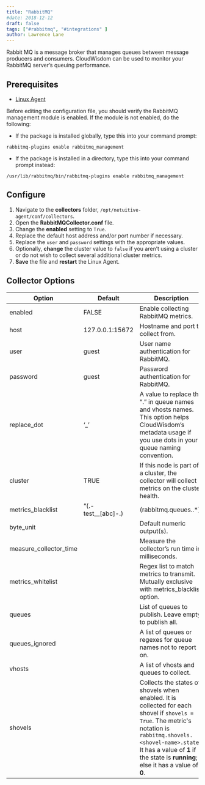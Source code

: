 ```yaml
---
title: "RabbitMQ"
#date: 2018-12-12
draft: false
tags: ["#rabbitmq", "#integrations" ]
author: Lawrence Lane
---
```

Rabbit MQ is a message broker that manages queues between message producers and consumers. CloudWisdom can be used to monitor your RabbitMQ server’s queuing performance.

## Prerequisites
- [Linux Agent][1]

Before editing the configuration file, you should verify the RabbitMQ management module is enabled. If the module is not enabled, do the following:

- If the package is installed globally, type this into your command prompt:
```
rabbitmq-plugins enable rabbitmq_management
```

- If the package is installed in a directory, type this into your command prompt instead:
```
/usr/lib/rabbitmq/bin/rabbitmq-plugins enable rabbitmq_management
```

## Configure

1. Navigate to the **collectors** folder, `/opt/netuitive-agent/conf/collectors`.
2. Open the **RabbitMQCollector.conf** file.
3. Change the **enabled** setting to `True`.
4. Replace the default host address and/or port number if necessary.
5. Replace the `user` and `password` settings with the appropriate values.
6. Optionally, **change** the cluster value to `false` if you aren’t using a cluster or do not wish to collect several additional cluster metrics.
7. **Save** the file and **restart** the Linux Agent.

## Collector Options

| Option                 | Default            | Description                                                                                                                                                                                                                             |
|------------------------|--------------------|-----------------------------------------------------------------------------------------------------------------------------------------------------------------------------------------------------------------------------------------|
| enabled                | FALSE              | Enable collecting RabbitMQ metrics.                                                                                                                                                                                                     |
| host                   | 127.0.0.1:15672    | Hostname and port to collect from.                                                                                                                                                                                                      |
| user                   | guest              | User name authentication for RabbitMQ.                                                                                                                                                                                                  |
| password               | guest              | Password authentication for RabbitMQ.                                                                                                                                                                                                   |
| replace_dot            | ‘_’                | A value to replace the “.” in queue names and vhosts names. This option helps CloudWisdom’s metadata usage if you use dots in your queue naming convention.                                                                                |
| cluster                | TRUE               | If this node is part of a cluster, the collector will collect metrics on the cluster health.                                                                                                                                            |
| metrics_blacklist      | “(.-test__[abc]-.) | (rabbitmq.queues..*)”                                                                                                                                                                                                                   |
| byte_unit              |                    | Default numeric output(s).                                                                                                                                                                                                              |
| measure_collector_time |                    | Measure the collector’s run time in milliseconds.                                                                                                                                                                                       |
| metrics_whitelist      |                    | Regex list to match metrics to transmit. Mutually exclusive with metrics_blacklist option.                                                                                                                                              |
| queues                 |                    | List of queues to publish. Leave empty to publish all.                                                                                                                                                                                  |
| queues_ignored         |                    | A list of queues or regexes for queue names not to report on.                                                                                                                                                                           |
| vhosts                 |                    | A list of vhosts and queues to collect.                                                                                                                                                                                                 |
| shovels                |                    | Collects the states of shovels when enabled. It is collected for each shovel if `shovels = True`. The metric's notation is `rabbitmq.shovels.<shovel-name>.state`. It has a value of **1** if the state is **running**; else it has a value of **0**. |

[1]: /integrations/agents/linux-agent
